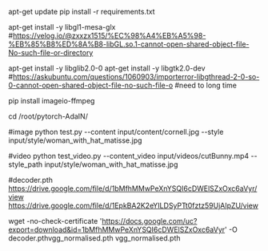 apt-get update
pip install -r requirements.txt

apt-get install -y libgl1-mesa-glx
#https://velog.io/@zxxzx1515/%EC%98%A4%EB%A5%98-%EB%85%B8%ED%8A%B8-libGL.so.1-cannot-open-shared-object-file-No-such-file-or-directory

apt-get install -y libglib2.0-0
apt-get install -y libgtk2.0-dev
#https://askubuntu.com/questions/1060903/importerror-libgthread-2-0-so-0-cannot-open-shared-object-file-no-such-file-o
#need to long time

pip install imageio-ffmpeg

cd /root/pytorch-AdaIN/

#image
python test.py --content input/content/cornell.jpg --style input/style/woman_with_hat_matisse.jpg

#video
python test_video.py --content_video input/videos/cutBunny.mp4 --style_path input/style/woman_with_hat_matisse.jpg


#decoder.pth
https://drive.google.com/file/d/1bMfhMMwPeXnYSQI6cDWElSZxOxc6aVyr/view
https://drive.google.com/file/d/1EpkBA2K2eYILDSyPTt0fztz59UjAIpZU/view

wget -no-check-certificate 'https://docs.google.com/uc?export=download&id=1bMfhMMwPeXnYSQI6cDWElSZxOxc6aVyr' -O decoder.pthvgg_normalised.pth
vgg_normalised.pth